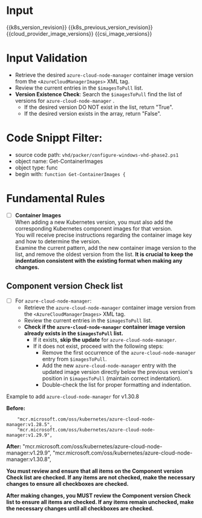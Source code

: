 

# Input 
<KubernetesVersion>{{k8s_version_revision}}</KubernetesVersion>
<KubernetesPreviousVersion>{{k8s_previous_version_revision}}</KubernetesPreviousVersion>
<AzureCloudManagerImages>{{cloud_provider_image_versions}}</AzureCloudManagerImages>
<CSIImages>{{csi_image_versions}}</CSIImages>

# Input Validation
  - Retrieve the desired `azure-cloud-node-manager` container image version from the `<AzureCloudManagerImages>` XML tag.
  - Review the current entries in the `$imagesToPull` list.
  - **Version Existence Check**: Search the `$imagesToPull` find the list of versions for `azure-cloud-node-manager` . 
    - If the desired version DO NOT exist in the list, return "True".
    - If the desired version exists in the array, return "False". 
    
# Code Snippt Filter:
   - source code path: `vhd/packer/configure-windows-vhd-phase2.ps1`
   - object name: Get-ContainerImages
   - object type: func
   - begin with: `function Get-ContainerImages {`


# Fundamental Rules

- [ ] **Container Images**  
      When adding a new Kubernetes version, you must also add the corresponding Kubernetes component images for that version.  
      You will receive precise instructions regarding the container image key and how to determine the version.  
      Examine the current pattern, add the new container image version to the list, and remove the oldest version from the list.
      **It is crucial to keep the indentation consistent with the existing format when making any changes.**

## Component version Check list
- [ ] For `azure-cloud-node-manager`:
  - Retrieve the `azure-cloud-node-manager` container image version from the `<AzureCloudManagerImages>` XML tag.
  - Review the current entries in the `$imagesToPull` list.
  - **Check if the `azure-cloud-node-manager` container image version already exists in the `$imagesToPull` list.**
    - If it exists, **skip the update** for `azure-cloud-node-manager`.
    - If it does not exist, proceed with the following steps:
      - Remove the first occurrence of the `azure-cloud-node-manager` entry from `$imagesToPull`.
      - Add the new `azure-cloud-node-manager` entry with the updated image version directly below the previous version's position in `$imagesToPull` (maintain correct indentation).
      - Double-check the list for proper formatting and indentation.

Example to add `azure-cloud-node-manager` for v1.30.8

**Before:**

        "mcr.microsoft.com/oss/kubernetes/azure-cloud-node-manager:v1.28.5",
        "mcr.microsoft.com/oss/kubernetes/azure-cloud-node-manager:v1.29.9",
**After:**
        "mcr.microsoft.com/oss/kubernetes/azure-cloud-node-manager:v1.29.9",
        "mcr.microsoft.com/oss/kubernetes/azure-cloud-node-manager:v1.30.8",

**You must review and ensure that all items on the **Component version Check list** are checked. If any items are not checked, make the necessary changes to ensure all checkboxes are checked.**


**After making changes, you MUST review the **Component version Check list** to ensure all items are checked. If any items remain unchecked, make the necessary changes until all checkboxes are checked.**

